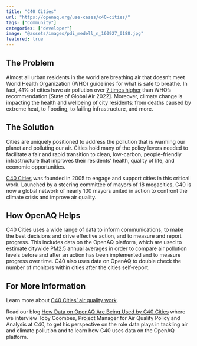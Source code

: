 ```yaml
---
title: "C40 Cities"
url: "https://openaq.org/use-cases/c40-cities/"
tags: ["Community"]
categories: ["developer"]
image: "@assets/images/pdi_medell_n_160927_0188.jpg"
featured: true
---
```


## The Problem

Almost all urban residents in the world are breathing air that doesn’t meet World Health Organization (WHO) guidelines for what is safe to breathe. In fact, 41% of cities have air pollution over [7 times higher](https://www.stateofglobalair.org/sites/default/files/documents/2022-08/2022-soga-cities-report.pdf) than WHO’s recommendation \[State of Global Air 2022\]. Moreover, climate change is impacting the health and wellbeing of city residents: from deaths caused by extreme heat, to flooding, to failing infrastructure, and more.

## The Solution

Cities are uniquely positioned to address the pollution that is warming our planet and polluting our air. Cities hold many of the policy levers needed to facilitate a fair and rapid transition to clean, low-carbon, people-friendly infrastructure that improves their residents’ health, quality of life, and economic opportunities.

[C40 Cities](https://www.c40.org/) was founded in 2005 to engage and support cities in this critical work. Launched by a steering committee of mayors of 18 megacities, C40 is now a global network of nearly 100 mayors united in action to confront the climate crisis and improve air quality.

## How OpenAQ Helps

C40 Cities uses a wide range of data to inform communications, to make the best decisions and drive effective action, and to measure and report progress. This includes data on the OpenAQ platform, which are used to estimate citywide PM2.5 annual averages in order to compare air pollution levels before and after an action has been implemented and to measure progress over time. C40 also uses data on OpenAQ to double check the number of monitors within cities after the cities self-report.

## For More Information

Learn more about [C40 Cities’ air quality work](https://www.c40.org/what-we-do/scaling-up-climate-action/air-quality/).

Read our blog [How Data on OpenAQ Are Being Used by C40 Cities](https://openaq.medium.com/how-data-on-openaq-are-being-used-by-c40-cities-36602626ba5c) where we interview Toby Coombes, Project Manager for Air Quality Policy and Analysis at C40, to get his perspective on the role data plays in tackling air and climate pollution and to learn how C40 uses data on the OpenAQ platform.
